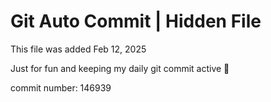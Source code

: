 # Git Auto Commit | Hidden File

This file was added Feb 12, 2025

Just for fun and keeping my daily git commit active 🤪

commit number: 146939
